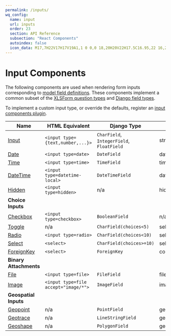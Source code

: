 ```yaml
---
permalink: /inputs/
wq_config:
  name: input
  url: inputs
  order: 23
  section: API Reference
  subsection: "React Components"
  autoindex: false
  icon_data: M17,7H22V17H17V19A1,1 0 0,0 18,20H20V22H17.5C16.95,22 16,21.55 16,21C16,21.55 15.05,22 14.5,22H12V20H14A1,1 0 0,0 15,19V5A1,1 0 0,0 14,4H12V2H14.5C15.05,2 16,2.45 16,3C16,2.45 16.95,2 17.5,2H20V4H18A1,1 0 0,0 17,5V7M2,7H13V9H4V15H13V17H2V7M20,15V9H17V15H20Z
---
```


# Input Components

The following components are used when rendering form inputs corresponding to [model field definitions][data-model]. 
These components implement a common subset of the [XLSForm question types][xlsform] and [Django field types][django].

To implement a custom input type, or override the defaults, register an [input components plugin][components-plugin].

Name | HTML Equivalent | Django Type | XLSForm Type
--|--|--|--
[Input] | `<input type={text,number,...}>` | `CharField`, `IntegerField`, `FloatField` | string, int, decimal
[Date] | `<input type=date>` | `DateField` | date
[Time] | `<input type=time>` | `TimeField` | time
[DateTime] | `<input type=datetime-local>` | `DateTimeField` | dateTime
[Hidden] | `<input type=hidden>` | n/a |  hidden
**Choice Inputs** | | | |
[Checkbox] | `<input type=checkbox>` | `BooleanField` | n/a
[Toggle] | n/a | `CharField(choices<5)` | select one
[Radio] | `<input type=radio>` | `CharField(choices<10) ` | select one
[Select] | `<select>` | `CharField(choices>=10)` | select one / select
[ForeignKey] | `<select>` | `ForeignKey` | constraint=wq:ForeignKey
**Binary Attachments** | | | |
[File] | `<input type=file>` | `FileField` | file, video, audio
[Image] | `<input type=file accept="image/*">` | `ImageField` | image
**Geospatial Inputs** | | | |
[Geopoint] | n/a | `PointField` | geopoint
[Geotrace] | n/a | `LineStringField` | geotrace
[Geoshape] | n/a | `PolygonField` | geoshape

[data-model]: ../guides/describe-your-data-model.md
[xlsform]: https://xlsform.org/en/#question-types
[django]: https://docs.djangoproject.com/en/3.1/ref/models/fields/#field-types
[components-plugin]: ../plugins/components.md

[Input]: ./Input.md
[Date]: ./DateTime.md
[Time]: ./DateTime.md
[DateTime]: ./DateTime.md
[Hidden]: ./Hidden.md

[File]: ./File.md
[Image]: ./Image.md

[Checkbox]: ./Checkbox.md
[Toggle]: ./Toggle.md
[Radio]: ./Radio.md
[Select]: ./Select.md
[ForeignKey]: ./ForeignKey.md

[Geopoint]: ./Geo.md
[Geotrace]: ./Geo.md
[Geoshape]: ./Geo.md
